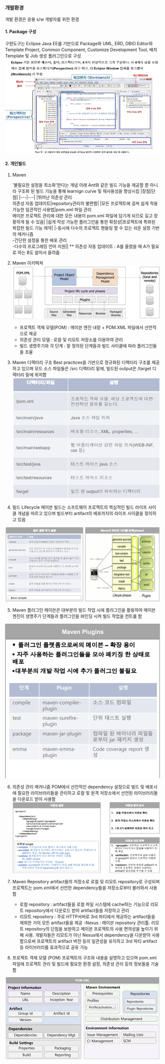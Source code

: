 ### 개발환경
개발 환경은 응용 s/w 개발자를 위한 환경

#### 1. Package 구성
구현도구는 Eclipse Java EE를 기반으로 Package와 UML, ERD, DBIO Editor와 Template Project, Common Component, Customize Development Tool, 배치 Template 및 Job 생성 플러그인으로 구성
![Alt text](./image/image2.png)

#### 2. 개인빌드
1. Maven
    
    '불필요한 설정을 최소화'한다는 개념 아래 Ant와 같은 빌드 기능을 제공할 뿐 아니라 구조화 된 빌드 기능을 통해 learnign curve 및 재사용성을 향상시킴
    |장점|단점|
    |---|---|
    |뛰어난 의존성 관리<br>의존성 자동 업데이트|repository관리의 불편함|
    |모든 프로젝트에 걸쳐 쉽게 적용 가능한 일관적인 사용법|pom.xml 파일 관리<br>메이븐 프로젝트 관리에 대한 모든 내용이 pom.xml 파일에 담기게 되므로 길고 장황하게 될 수 있음|
    |쉽게 작성 가능한 플러그인을 통한 확장성|프로젝트에 특화된 복잡한 빌드 기능 제약|
    |-동시에 다수의 프로젝트 핸들링 할 수 있는 쉬운 설정 기반의 메커니즘<br>-간단한 설정을 통한 배포 관리<br>-다수의 프로그래밍 언어 지원||
    ** 의존성 자동 업데이트 : A를 올렸을 때 A가 필요로 하는 B도 알아서 올려줌

2. Maven 아키텍쳐
![Alt text](./image/image3.png)
    - 프로젝트 객체 모델(POM) : 메이븐 엔진 내장 + POM.XML 파일에서 선언적으로 제공
    - 의존성 관리 모델 : 로컬 및 리모트 저장소를 이용하여 관리
    - 빌드 생명주기와 각 단계 : 잘 정의된 단계들과 빌드 사이클에 따라 플러그인들을 조율

3. Maven 디렉터리 구조
Best practices을 기반으로 정규화된 디렉터리 구조를 제공하고 있으며 모드 소스 파일들은 /src 디렉터리 밑에, 빌드된 output은 /target 디렉터리 밑에 위치함
![Alt text](./image/image4.png)

4. 빌드 Lifecycle
메이븐 빌드는 소프트웨어 프로젝트의 핵심적인 빌드 라이프 사이클 개념을 따르고 있으며 빌드부터 artifact의 배포까지의 라이프 사이클을 정의하고 있음

![Alt text](./image/image5.png)

5. Maven 플러그인
메이븐은 대부분의 빌드 작업 시에 플러그인을 활용하여 메이븐 엔진이 생명주기 단계들과 플러그인을 바인딩 시켜 빌드 작업을 컨트롤 함

![Alt text](./image/image6.png)

6. 의존성 관리 메커니즘
POM에서 선언적인 dependency 설정으로 빌드 및 배포시에 필요한 라이브러리들을 관리하고 로컬 및 원격 저장소에서 선언된 라이브러리들을 다운로드 받아 사용함
![Alt text](./image/image7.png)

7. Maven Repository
artifact들의 저장소로 로컬 및 리모트 repository로 구성되며 프로젝트는 pom.xml에서 선언한 dependency들을 저장소로부터 불러와서 사용함

    - 로컬 repository : artifact들을 로컬 파일 시스템에 cache하는 기능으로 리모트 repository에서 다운로드 받아 artifact들을 저장하고 관리
    - 리모트 repository : 주로 HTTP서버로 3rd 파티에서 제공하는 artifact들을 제외한 거의 모든 artifact들을 제공
    -Nexus : 메이븐 repository 관리툴. 리모트 repository의 단점을 보완하고 메이븐 프로젝트의 사용 편의성을 높이기 위해 사용. 개발자들은 리모트가 아닌 Nexus에서 dependency을 다운받아 사용함으로써 프로젝트의 artifact 버전 등의 일관성을 유지하고 3rd 파티 artifact 등 라이브러리를 효과적으로 공유 가능

8. 프로젝트 객체 모델 (POM)
프로젝트의 구조와 내용을 설명하고 있으며 pom.xml 파일에 프로젝트 관리 및 빌드에 필요한 환경 설정, 의존성 관리 등의 정보들을 기술함

![Alt text](./image/image8.png)
